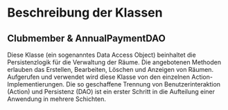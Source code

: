 # Beschreibung der Klassen

## Clubmember & AnnualPaymentDAO

Diese Klasse (ein sogenanntes Data Access Object) beinhaltet die Persistenzlogik
für die Verwaltung der Räume. Die angebotenen Methoden erlauben das Erstellen,
Bearbeiten, Löschen und Anzeigen von Räumen. Aufgerufen und verwendet wird diese
Klasse von den einzelnen Action-Implementierungen. Die so geschaffene Trennung von
Benutzerinteraktion (Action) und Persistenz (DAO) ist ein erster Schritt in die
Aufteilung einer Anwendung in mehrere Schichten. 